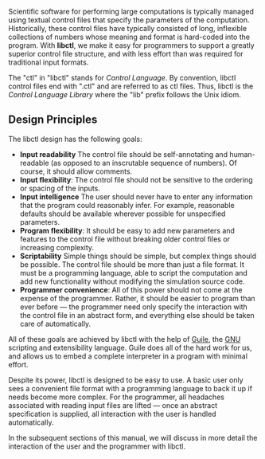 Scientific software for performing large computations is typically managed using textual control files that specify the parameters of the computation. Historically, these control files have typically consisted of long, inflexible collections of numbers whose meaning and format is hard-coded into the program. With **libctl**, we make it easy for programmers to support a greatly superior control file structure, and with less effort than was required for traditional input formats.

The "ctl" in "libctl" stands for *Control Language*. By convention, libctl control files end with ".ctl" and are referred to as ctl files. Thus, libctl is the *Control Language Library* where the "lib" prefix follows the Unix idiom.

Design Principles
-----------------

The libctl design has the following goals:

-   **Input readability** The control file should be self-annotating and human-readable (as opposed to an inscrutable sequence of numbers). Of course, it should allow comments.
-   **Input flexibility**: The control file should not be sensitive to the ordering or spacing of the inputs.
-   **Input intelligence** The user should never have to enter any information that the program could reasonably infer. For example, reasonable defaults should be available wherever possible for unspecified parameters.
-   **Program flexibility**: It should be easy to add new parameters and features to the control file without breaking older control files or increasing complexity.
-   **Scriptability** Simple things should be simple, but complex things should be possible. The control file should be more than just a file format. It must be a programming language, able to script the computation and add new functionality without modifying the simulation source code.
-   **Programmer convenience**: All of this power should not come at the expense of the programmer. Rather, it should be easier to program than ever before &mdash; the programmer need only specify the interaction with the control file in an abstract form, and everything else should be taken care of automatically.

All of these goals are achieved by libctl with the help of [Guile](https://en.wikipedia.org/wiki/GNU_Guile), the [GNU](https://en.wikipedia.org/wiki/GNU) scripting and extensibility language. Guile does all of the hard work for us, and allows us to embed a complete interpreter in a program with minimal effort.

Despite its power, libctl is designed to be easy to use. A basic user only sees a convenient file format with a programming language to back it up if needs become more complex. For the programmer, all headaches associated with reading input files are lifted &mdash; once an abstract specification is supplied, all interaction with the user is handled automatically.

In the subsequent sections of this manual, we will discuss in more detail the interaction of the user and the programmer with libctl.
